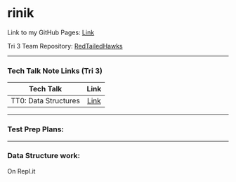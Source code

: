 # rinik

Link to my GitHub Pages: [Link](https://rkwreck.github.io/rinik/)

Tri 3 Team Repository: [RedTailedHawks](https://github.com/mistylavender/RedTailedHawks)

--------------------------------------------------------------------------------------------------------------------------------------------------------------

### Tech Talk Note Links (Tri 3) 
| Tech Talk | Link | 
| :-------: | :--: | 
| TT0: Data Structures | [Link](https://github.com/rkwreck/rinik/wiki/TT0-Data-Structures-Notes) |

--------------------------------------------------------------------------------------------------------------------------------------------------------------

### Test Prep Plans: 

--------------------------------------------------------------------------------------------------------------------------------------------------------------


### Data Structure work:
On Repl.it
